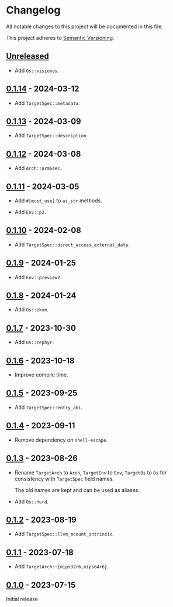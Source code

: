 # Changelog

All notable changes to this project will be documented in this file.

This project adheres to [Semantic Versioning](https://semver.org).

<!--
Note: In this file, do not use the hard wrap in the middle of a sentence for compatibility with GitHub comment style markdown rendering.
-->

## [Unreleased]

- Add `Os::visionos`.

## [0.1.14] - 2024-03-12

- Add `TargetSpec::metadata`.

## [0.1.13] - 2024-03-09

- Add `TargetSpec::description`.

## [0.1.12] - 2024-03-08

- Add `Arch::arm64ec`.

## [0.1.11] - 2024-03-05

- Add `#[must_use]` to `as_str` methods.

- Add `Env::p2`.

## [0.1.10] - 2024-02-08

- Add `TargetSpec::direct_access_external_data`.

## [0.1.9] - 2024-01-25

- Add `Env::preview2`.

## [0.1.8] - 2024-01-24

- Add `Os::zkvm`.

## [0.1.7] - 2023-10-30

- Add `Os::zephyr`.

## [0.1.6] - 2023-10-18

- Improve compile time.

## [0.1.5] - 2023-09-25

- Add `TargetSpec::entry_abi`.

## [0.1.4] - 2023-09-11

- Remove dependency on `shell-escape`.

## [0.1.3] - 2023-08-26

- Rename `TargetArch` to `Arch`, `TargetEnv` to `Env`, `TargetOs` to `Os` for consistency with `TargetSpec` field names.

  The old names are kept and can be used as aliases.

- Add `Os::hurd`.

## [0.1.2] - 2023-08-19

- Add `TargetSpec::llvm_mcount_intrinsic`.

## [0.1.1] - 2023-07-18

- Add `TargetArch::{mips32r6,mips64r6}`.

## [0.1.0] - 2023-07-15

Initial release

[Unreleased]: https://github.com/taiki-e/target-spec-json/compare/v0.1.14...HEAD
[0.1.14]: https://github.com/taiki-e/target-spec-json/compare/v0.1.13...v0.1.14
[0.1.13]: https://github.com/taiki-e/target-spec-json/compare/v0.1.12...v0.1.13
[0.1.12]: https://github.com/taiki-e/target-spec-json/compare/v0.1.11...v0.1.12
[0.1.11]: https://github.com/taiki-e/target-spec-json/compare/v0.1.10...v0.1.11
[0.1.10]: https://github.com/taiki-e/target-spec-json/compare/v0.1.9...v0.1.10
[0.1.9]: https://github.com/taiki-e/target-spec-json/compare/v0.1.8...v0.1.9
[0.1.8]: https://github.com/taiki-e/target-spec-json/compare/v0.1.7...v0.1.8
[0.1.7]: https://github.com/taiki-e/target-spec-json/compare/v0.1.6...v0.1.7
[0.1.6]: https://github.com/taiki-e/target-spec-json/compare/v0.1.5...v0.1.6
[0.1.5]: https://github.com/taiki-e/target-spec-json/compare/v0.1.4...v0.1.5
[0.1.4]: https://github.com/taiki-e/target-spec-json/compare/v0.1.3...v0.1.4
[0.1.3]: https://github.com/taiki-e/target-spec-json/compare/v0.1.2...v0.1.3
[0.1.2]: https://github.com/taiki-e/target-spec-json/compare/v0.1.1...v0.1.2
[0.1.1]: https://github.com/taiki-e/target-spec-json/compare/v0.1.0...v0.1.1
[0.1.0]: https://github.com/taiki-e/target-spec-json/releases/tag/v0.1.0
